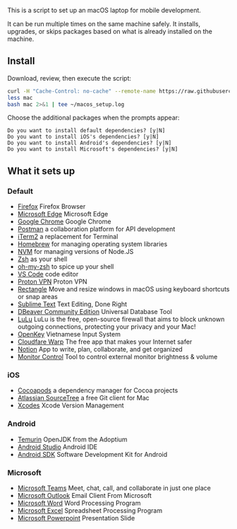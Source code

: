 This is a script to set up an macOS laptop for mobile development.

It can be run multiple times on the same machine safely.
It installs, upgrades, or skips packages
based on what is already installed on the machine.

## Install

Download, review, then execute the script:

```bash
curl -H "Cache-Control: no-cache" --remote-name https://raw.githubusercontent.com/acumenrev/laptop_setup/master/laptop_setup
less mac
bash mac 2>&1 | tee ~/macos_setup.log
```


Choose the additional packages when the prompts appear:

```
Do you want to install default dependencies? [y|N]
Do you want to install iOS's dependencies? [y|N]
Do you want to install Android's dependencies? [y|N]
Do you want to install Microsoft's dependencies? [y|N]
```

## What it sets up

### Default
- [Firefox] Firefox Browser
- [Microsoft Edge] Microsoft Edge
- [Google Chrome] Google Chrome
- [Postman] a collaboration platform for API development
- [iTerm2] a replacement for Terminal
- [Homebrew] for managing operating system libraries
- [NVM] for managing versions of Node.JS
- [Zsh] as your shell
- [oh-my-zsh] to spice up your shell
- [VS Code] code editor
- [Proton VPN] Proton VPN
- [Rectangle] Move and resize windows in macOS using keyboard shortcuts or snap areas
- [Sublime Text] Text Editing, Done Right
- [DBeaver Community Edition]  Universal Database Tool 
- [LuLu] LuLu is the free, open-source firewall that aims to block unknown outgoing connections, protecting your privacy and your Mac! 
- [OpenKey] Vietnamese Input System
- [Cloudfare Warp] The free app that makes your Internet safer
- [Notion] App to write, plan, collaborate, and get organized
- [Monitor Control] Tool to control external monitor brightness & volume

[Firefox]: https://www.mozilla.org/en-US/firefox/new/
[Microsoft Edge]: https://www.microsoft.com/en-us/edge
[google chrome]: https://www.google.com/chrome/
[postman]: https://www.postman.com/
[iterm2]: https://www.iterm2.com/
[homebrew]: http://brew.sh/
[rvm]: https://rvm.io/
[nvm]: https://github.com/creationix/nvm
[zsh]: http://www.zsh.org/
[oh-my-zsh]: http://ohmyz.sh/
[vs code]: https://code.visualstudio.com/
[Proton VPN]: https://protonvpn.com/
[Rectangle]: https://rectangleapp.com/
[Sublime Text]: https://www.sublimetext.com/
[DBeaver Community Edition]: https://dbeaver.io/
[LuLu]: https://objective-see.org/products/lulu.html
[OpenKey]: https://open-key.org/
[Cloudfare Warp]: https://cloudflarewarp.com/
[Notion]: https://www.notion.so/
[Monitor Control]: https://github.com/MonitorControl/MonitorControl

### iOS

- [Cocoapods] a dependency manager for Cocoa projects
- [Atlassian SourceTree] a free Git client for Mac
- [Xcodes] Xcode Version Management

[cocoapods]: https://cocoapods.org/
[atlassian sourcetree]: https://www.sourcetreeapp.com/
[Xcodes]: https://github.com/XcodesOrg/XcodesApp

### Android

- [Temurin] OpenJDK from the Adoptium
- [Android Studio] Android IDE
- [Android SDK] Software Development Kit for Android

[temurin]: https://adoptium.net
[android studio]: https://developer.android.com/studio/index.html
[android sdk]: https://developer.android.com/studio/releases/sdk-tools


### Microsoft

- [Microsoft Teams] Meet, chat, call, and collaborate in just one place
- [Microsoft Outlook] Email Client From Microsoft
- [Microsoft Word] Word Processing Program
- [Microsoft Excel] Spreadsheet Processing Program
- [Microsoft Powerpoint] Presentation Slide

[Microsoft Teams]: https://www.microsoft.com/en-us/microsoft-teams/group-chat-software
[Microsoft Outlook]: https://outlook.live.com/owa/
[Microsoft Word]: https://www.microsoft.com/en-us/microsoft-365/word
[Microsoft Excel]: https://www.microsoft.com/en-us/microsoft-365/excel
[Microsoft Powerpoint]: https://www.microsoft.com/en-us/microsoft-365/powerpoint
